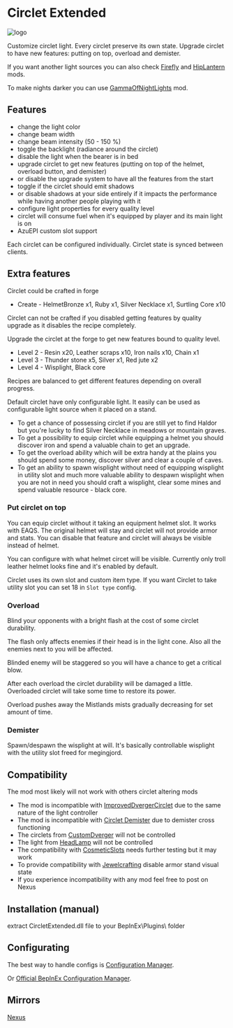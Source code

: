 # Circlet Extended
![logo](https://staticdelivery.nexusmods.com/mods/3667/images/2617/2617-1701650283-1050290249.png)

Customize circlet light. Every circlet preserve its own state. Upgrade circlet to have new features: putting on top, overload and demister.

If you want another light sources you can also check [Firefly](https://thunderstore.io/c/valheim/p/shudnal/Firefly/) and [HipLantern](https://thunderstore.io/c/valheim/p/shudnal/HipLantern/) mods.

To make nights darker you can use [GammaOfNightLights](https://thunderstore.io/c/valheim/p/shudnal/GammaOfNightLights/) mod.

## Features
* change the light color
* change beam width
* change beam intensity (50 - 150 %)
* toggle the backlight (radiance around the circlet)
* disable the light when the bearer is in bed
* upgrade circlet to get new features (putting on top of the helmet, overload button, and demister)
* or disable the upgrade system to have all the features from the start
* toggle if the circlet should emit shadows
* or disable shadows at your side entirely if it impacts the performance while having another people playing with it
* configure light properties for every quality level
* circlet will consume fuel when it's equipped by player and its main light is on
* AzuEPI custom slot support

Each circlet can be configured individually. Circlet state is synced between clients.

## Extra features
Circlet could be crafted in forge
* Create - HelmetBronze x1, Ruby x1, Silver Necklace x1, Surtling Core x10

Circlet can not be crafted if you disabled getting features by quality upgrade as it disables the recipe completely.

Upgrade the circlet at the forge to get new features bound to quality level.
* Level 2 - Resin x20, Leather scraps x10, Iron nails x10, Chain x1
* Level 3 - Thunder stone x5, Silver x1, Red jute x2
* Level 4 - Wisplight, Black core

Recipes are balanced to get different features depending on overall progress. 

Default circlet have only configurable light. It easily can be used as configurable light source when it placed on a stand.

* To get a chance of possessing circlet if you are still yet to find Haldor but you're lucky to find Silver Necklace in meadows or mountain graves.
* To get a possibility to equip circlet while equipping a helmet you should discover iron and spend a valuable chain to get an upgrade.
* To get the overload ability which will be extra handy at the plains you should spend some money, discover silver and clear a couple of caves.
* To get an ability to spawn wisplight without need of equipping wisplight in utility slot and much more valuable ability to despawn wisplight when you are not in need you should craft a wisplight, clear some mines and spend valuable resource - black core.

### Put circlet on top

You can equip circlet without it taking an equipment helmet slot. It works with EAQS. The original helmet will stay and circlet will not provide armor and stats. You can disable that feature and circlet will always be visible instead of helmet.

You can configure with what helmet circet will be visible. Currently only troll leather helmet looks fine and it's enabled by default.

Circlet uses its own slot and custom item type. If you want Circlet to take utility slot you can set 18 in `Slot type` config.

### Overload
Blind your opponents with a bright flash at the cost of some circlet durability. 

The flash only affects enemies if their head is in the light cone. Also all the enemies next to you will be affected.

Blinded enemy will be staggered so you will have a chance to get a critical blow.

After each overload the circlet durability will be damaged a little. Overloaded circlet will take some time to restore its power.

Overload pushes away the Mistlands mists gradually decreasing for set amount of time.

### Demister

Spawn/despawn the wisplight at will. It's basically controllable wisplight with the utility slot freed for megingjord.

## Compatibility
The mod most likely will not work with others circlet altering mods
* The mod is incompatible with [ImprovedDvergerCirclet](https://valheim.thunderstore.io/package/RandyKnapp/ImprovedDvergerCirclet/) due to the same nature of the light controller
* The mod is incompatible with [Circlet Demister](https://valheim.thunderstore.io/package/Azumatt/Circlet_Demister/) due to demister cross functioning
* The circlets from [CustomDverger](https://valheim.thunderstore.io/package/OdinPlus/CustomDverger/) will not be controlled
* The light from [HeadLamp](https://valheim.thunderstore.io/package/Alpus/HeadLamp/) will not be controlled
* The compatibility with [CosmeticSlots](https://valheim.thunderstore.io/package/Frogger/CosmeticSlots/) needs further testing but it may work
* To provide compatibility with [Jewelcrafting](https://thunderstore.io/c/valheim/p/Smoothbrain/Jewelcrafting/) disable armor stand visual state
* If you experience incompatibility with any mod feel free to post on Nexus

## Installation (manual)
extract CircletExtended.dll file to your BepInEx\Plugins\ folder

## Configurating
The best way to handle configs is [Configuration Manager](https://thunderstore.io/c/valheim/p/shudnal/ConfigurationManager/).

Or [Official BepInEx Configuration Manager](https://valheim.thunderstore.io/package/Azumatt/Official_BepInEx_ConfigurationManager/).

## Mirrors
[Nexus](https://www.nexusmods.com/valheim/mods/2617)